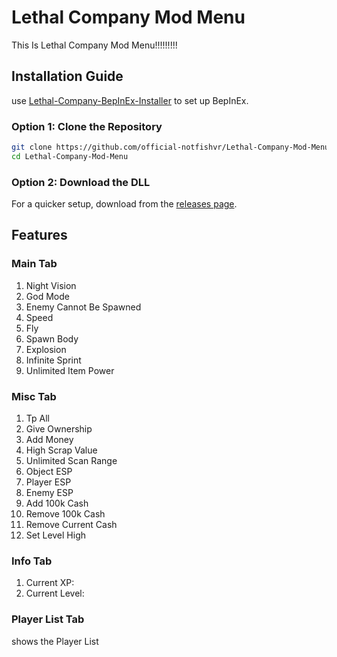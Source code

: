 # Lethal Company Mod Menu

This Is Lethal Company Mod Menu!!!!!!!!!

## Installation Guide

use [Lethal-Company-BepInEx-Installer](https://github.com/official-notfishvr/Lethal-Company-BepInEx-Installer) to set up BepInEx.

### Option 1: Clone the Repository

```bash
git clone https://github.com/official-notfishvr/Lethal-Company-Mod-Menu.git
cd Lethal-Company-Mod-Menu
```

### Option 2: Download the DLL

For a quicker setup, download from the [releases page](https://github.com/official-notfishvr/Lethal-Company-Mod-Menu/releases/download/V2/Lethal-Company-Mod-Menu.dll).

## Features

### Main Tab

1. Night Vision
2. God Mode
3. Enemy Cannot Be Spawned
4. Speed
5. Fly
6. Spawn Body
7. Explosion
8. Infinite Sprint
9. Unlimited Item Power

### Misc Tab

1. Tp All
2. Give Ownership
3. Add Money
4. High Scrap Value
5. Unlimited Scan Range
6. Object ESP
7. Player ESP
8. Enemy ESP
9. Add 100k Cash
10. Remove 100k Cash
11. Remove Current Cash
12. Set Level High

### Info Tab

1. Current XP:
2. Current Level:

### Player List Tab
shows the Player List

